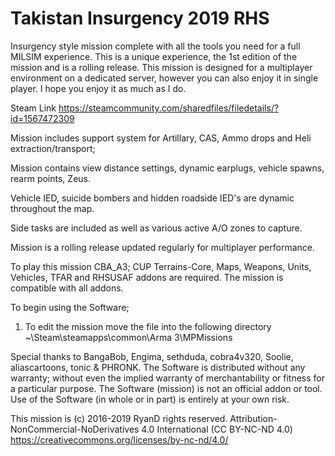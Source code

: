 # Takistan Insurgency 2019 RHS

Insurgency style mission complete with all the tools you need for a full MILSIM experience.
This is a unique experience, the 1st edition of the mission and is a rolling release. This mission is designed for a multiplayer environment on a dedicated server, however you can also enjoy it in single player. I hope you enjoy it as much as I do.

Steam Link https://steamcommunity.com/sharedfiles/filedetails/?id=1567472309

Mission includes support system for Artillary, CAS, Ammo drops and Heli extraction/transport;

Mission contains view distance settings, dynamic earplugs, vehicle spawns, rearm points, Zeus. 

Vehicle IED, suicide bombers and hidden roadside IED's are dynamic throughout the map. 

Side tasks are included as well as various active A/O zones to capture. 

Mission is a rolling release updated regularly for multiplayer performance. 

To play this mission CBA_A3; CUP Terrains-Core, Maps, Weapons, Units, Vehicles, TFAR and RHSUSAF addons are required. The mission is compatible with all addons.

To begin using the Software;

1. To edit the mission move the file into the following directory ~\Steam\steamapps\common\Arma 3\MPMissions

Special thanks to BangaBob, Engima, sethduda, cobra4v320, Soolie, aliascartoons, tonic & PHRONK.
The Software is distributed without any warranty; without even the implied warranty of merchantability or fitness for a particular purpose. 
The Software (mission) is not an official addon or tool. Use of the Software (in whole or in part) is entirely at your own risk.

This mission is (c) 2016-2019 RyanD rights reserved.
Attribution-NonCommercial-NoDerivatives 4.0 International (CC BY-NC-ND 4.0)
https://creativecommons.org/licenses/by-nc-nd/4.0/
